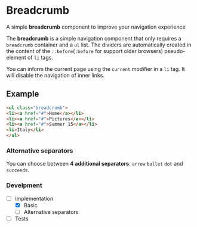 # Breadcrumb
A simple  **breadcrumb**  component to improve your navigation experience

The  **breadcrumb**  is a simple navigation component that only requires a  `breadcrumb`  container and a  `ul`  list. The dividers are automatically created in the content of the  `::before`(`:before` for support older browsers)  pseudo-element of  `li`  tags.

You can inform the current page using the  `current`  modifier in a  `li`  tag. It will disable the navigation of inner links.

## Example
```html
<ul class="breadcrumb">  
<li><a href="#">Home</a></li>  
<li><a href="#">Pictures</a></li>  
<li><a href="#">Summer 15</a></li>  
<li>Italy</li>  
</ul>
```
### Alternative separators

You can choose between  **4 additional separators**:  `arrow`  `bullet`  `dot`  and  `succeeds`.

### Develpment
- [ ] Implementation
  - [x] Basic
  - [ ] Alternative separators
- [ ] Tests
